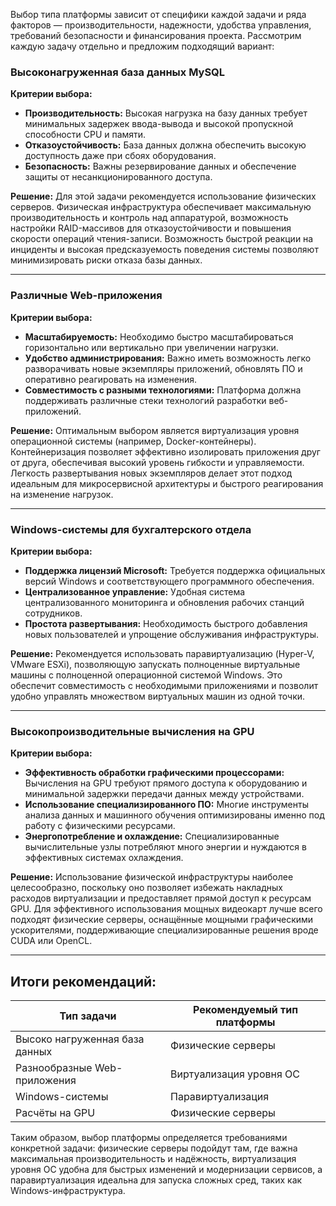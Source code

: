 Выбор типа платформы зависит от специфики каждой задачи и ряда факторов — производительности, надежности, удобства управления, требований безопасности и финансирования проекта.
Рассмотрим каждую задачу отдельно и предложим подходящий вариант:

### Высоконагруженная база данных MySQL

**Критерии выбора:**
- **Производительность:** Высокая нагрузка на базу данных требует минимальных задержек ввода-вывода и высокой пропускной способности CPU и памяти.
- **Отказоустойчивость:** База данных должна обеспечить высокую доступность даже при сбоях оборудования.
- **Безопасность:** Важны резервирование данных и обеспечение защиты от несанкционированного доступа.

**Решение:** Для этой задачи рекомендуется использование физических серверов. Физическая инфраструктура обеспечивает максимальную производительность и контроль над аппаратурой, возможность настройки RAID-массивов для отказоустойчивости и повышения скорости операций чтения-записи. Возможность быстрой реакции на инциденты и высокая предсказуемость поведения системы позволяют минимизировать риски отказа базы данных.

---

### Различные Web-приложения

**Критерии выбора:**
- **Масштабируемость:** Необходимо быстро масштабироваться горизонтально или вертикально при увеличении нагрузки.
- **Удобство администрирования:** Важно иметь возможность легко разворачивать новые экземпляры приложений, обновлять ПО и оперативно реагировать на изменения.
- **Совместимость с разными технологиями:** Платформа должна поддерживать различные стеки технологий разработки веб-приложений.

**Решение:** Оптимальным выбором является виртуализация уровня операционной системы (например, Docker-контейнеры). Контейнеризация позволяет эффективно изолировать приложения друг от друга, обеспечивая высокий уровень гибкости и управляемости. Легкость развертывания новых экземпляров делает этот подход идеальным для микросервисной архитектуры и быстрого реагирования на изменение нагрузок.

---

### Windows-системы для бухгалтерского отдела

**Критерии выбора:**
- **Поддержка лицензий Microsoft:** Требуется поддержка официальных версий Windows и соответствующего программного обеспечения.
- **Централизованное управление:** Удобная система централизованного мониторинга и обновления рабочих станций сотрудников.
- **Простота развертывания:** Необходимость быстрого добавления новых пользователей и упрощение обслуживания инфраструктуры.

**Решение:** Рекомендуется использовать паравиртуализацию (Hyper-V, VMware ESXi), позволяющую запускать полноценные виртуальные машины с полноценной операционной системой Windows. Это обеспечит совместимость с необходимыми приложениями и позволит удобно управлять множеством виртуальных машин из одной точки.

---

### Высокопроизводительные вычисления на GPU

**Критерии выбора:**
- **Эффективность обработки графическими процессорами:** Вычисления на GPU требуют прямого доступа к оборудованию и минимальной задержки передачи данных между устройствами.
- **Использование специализированного ПО:** Многие инструменты анализа данных и машинного обучения оптимизированы именно под работу с физическими ресурсами.
- **Энергопотребление и охлаждение:** Специализированные вычислительные узлы потребляют много энергии и нуждаются в эффективных системах охлаждения.

**Решение:** Использование физической инфраструктуры наиболее целесообразно, поскольку оно позволяет избежать накладных расходов виртуализации и предоставляет прямой доступ к ресурсам GPU. Для эффективного использования мощных видеокарт лучше всего подходят физические серверы, оснащённые мощными графическими ускорителями, поддерживающие специализированные решения вроде CUDA или OpenCL.

---

## Итоги рекомендаций:

| Тип задачи                      | Рекомендуемый тип платформы   |
|---------------------------------|-------------------------------|
| Высоко нагруженная база данных  | Физические серверы            |
| Разнообразные Web-приложения    | Виртуализация уровня ОС       |
| Windows-системы                 | Паравиртуализация             |
| Расчёты на GPU                  | Физические серверы            |

Таким образом, выбор платформы определяется требованиями конкретной задачи: физические серверы подойдут там, где важна максимальная производительность и надёжность, виртуализация уровня ОС удобна для быстрых изменений и модернизации сервисов, а паравиртуализация идеальна для запуска сложных сред, таких как Windows-инфраструктура.
